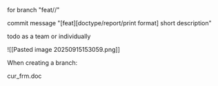 
for branch "feat/<task id>/<short description>"

commit message "[feat][doctype/report/print format] short description"

todo as a team or individually

![[Pasted image 20250915153059.png]]

When creating a branch:

cur_frm.doc